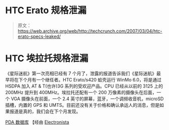 # HTC Erato 规格泄漏

> 原文：<https://web.archive.org/web/http://techcrunch.com/2007/03/04/htc-erato-specs-leaked/>

# HTC 埃拉托规格泄漏

《星际迷航》第一次亮相已经有 7 个月了，泄露的报道告诉我们《星际迷航》最早将在下个月有一个继任者。HTC Erato/s420 蛤壳运行 WinMo 6.0，将是通过 HSDPA 加入 AT & T(也许)3G 系列的受欢迎产品。CPU 已经从以前的 3125 上的 200MHz 提升到 400MHz。埃拉托还配有一个 200 万像素的摄像头在后面，一个 VGA 摄像头在前面，一个 2.4 英寸的屏幕，蓝牙，一个调频收音机，microSD 插槽，内置的 GPS 和 UMTS。目前还没有关于价格和确认承运人的消息，但是如果报道是真的，我们会在下个月发现。

[PDA 数据库](https://web.archive.org/web/20130628143952/http://pdadb.net/index.php?m=specs&id=727)
【经由 [Electronista](https://web.archive.org/web/20130628143952/http://www.electronista.com/articles/07/03/03/htc.erato.specs/)